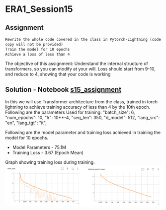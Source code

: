 # ERA1_Session15
## Assignment
    Rewrite the whole code covered in the class in Pytorch-Lightning (code copy will not be provided)
    Train the model for 10 epochs
    Achieve a loss of less than 4

The objective of this assignment:
    Understand the internal structure of transformers, so you can modify at your will. 
    Loss should start from 9-10, and reduce to 4, showing that your code is working

## Solution - Notebook [s15_assignment](https://github.com/sdev2030/ERA1_Transformer_PLUS/blob/main/session15_assignment/s15_assignment.ipynb)
In this we will use Transformer architecture from the class, trained in torch lightning to achieve training accuracy of less than 4 by the 10th epoch. 
Following are the parameters Used for training:
        "batch_size": 6,
        "num_epochs": 10,
        "lr": 10**-4,
        "seq_len": 350,
        "d_model": 512,
        "lang_src": "en",
        "lang_tgt": "it",

Following are the model parameter and training loss achieved in training the model for 10 epochs.
- Model Parameters - 75.1M
- Training Loss - 3.67 (Epoch Mean)

Graph showing training loss during training.
![Training Loss Graph](https://github.com/sdev2030/ERA1_Transformer_PLUS/blob/main/session15_assignment/images/training_graph.png)

